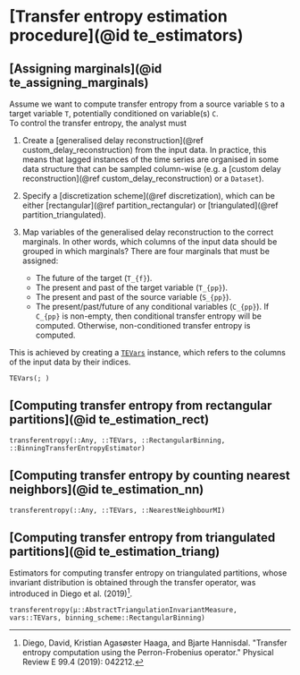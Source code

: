 # [Transfer entropy estimation procedure](@id te_estimators)

## [Assigning marginals](@id te_assigning_marginals)

Assume we want to compute transfer entropy from a source variable ``S`` 
to a target variable ``T``, potentially conditioned on variable(s) ``C``.  
To control the transfer entropy, the analyst must 

1. Create a [generalised delay reconstruction](@ref custom_delay_reconstruction) from 
    the input data. In practice, this means that lagged instances of the time series 
    are organised in some data structure that can be sampled column-wise (e.g. a 
    [custom delay reconstruction](@ref custom_delay_reconstruction) or a `Dataset`).
2. Specify a [discretization scheme](@ref discretization), which can be either 
    [rectangular](@ref partition_rectangular) or [triangulated](@ref partition_triangulated).
3. Map variables of the generalised delay reconstruction to the correct marginals. In 
    other words, which columns of the input data should be grouped in which marginals? 
    There are four marginals that must be assigned:

    - The future of the target (``T_{f}``).
    - The present and past of the target variable (``T_{pp}``).
    - The present and past of the source variable (``S_{pp}``).
    - The present/past/future of any conditional variables (``C_{pp}``). If ``C_{pp}`` is non-empty,
        then conditional transfer entropy will be computed. Otherwise, non-conditioned transfer 
        entropy is computed.

This is achieved by creating a [`TEVars`](@ref) instance, which refers to the columns of the 
input data by their indices.

```@docs
TEVars(; )
```

## [Computing transfer entropy from rectangular partitions](@id te_estimation_rect)

```@docs
transferentropy(::Any, ::TEVars, ::RectangularBinning, ::BinningTransferEntropyEstimator)
```

## [Computing transfer entropy by counting nearest neighbors](@id te_estimation_nn)

```@docs
transferentropy(::Any, ::TEVars, ::NearestNeighbourMI)
```

## [Computing transfer entropy from triangulated partitions](@id te_estimation_triang)

Estimators for computing transfer entropy on triangulated partitions, whose invariant distribution is obtained through the transfer operator, was introduced in Diego et al. (2019)[^2].

```@docs
transferentropy(μ::AbstractTriangulationInvariantMeasure, vars::TEVars, binning_scheme::RectangularBinning)
```


[^2]:
    Diego, David, Kristian Agasøster Haaga, and Bjarte Hannisdal. "Transfer entropy computation using the Perron-Frobenius operator." Physical Review E 99.4 (2019): 042212.
